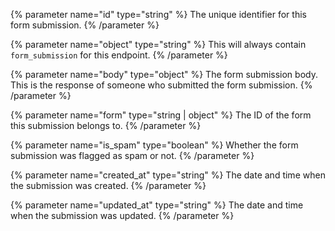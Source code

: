 {% parameter name="id" type="string" %}
The unique identifier for this form submission.
{% /parameter %}

{% parameter name="object" type="string" %}
This will always contain `form_submission` for this endpoint.
{% /parameter %}

{% parameter name="body" type="object" %}
The form submission body. This is the response of someone who submitted the form submission.
{% /parameter %}

{% parameter name="form" type="string | object" %}
The ID of the form this submission belongs to.
{% /parameter %}

{% parameter name="is_spam" type="boolean" %}
Whether the form submission was flagged as spam or not.
{% /parameter %}

{% parameter name="created_at" type="string" %}
The date and time when the submission was created.
{% /parameter %}

{% parameter name="updated_at" type="string" %}
The date and time when the submission was updated.
{% /parameter %}
